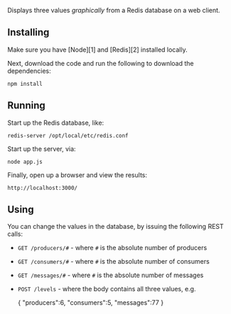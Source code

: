 Displays three values _graphically_ from a Redis database on a web client.

Installing
----------

Make sure you have [Node][1] and [Redis][2] installed locally.

Next, download the code and run the following to download the dependencies:

    npm install

Running
-------

Start up the Redis database, like:

    redis-server /opt/local/etc/redis.conf

Start up the server, via:

    node app.js

Finally, open up a browser and view the results:

    http://localhost:3000/
    
Using
-----

You can change the values in the database, by issuing the following REST calls:

 * `GET /producers/#` - where `#` is the absolute number of producers
 * `GET /consumers/#` - where `#` is the absolute number of consumers
 * `GET /messages/#` - where `#` is the absolute number of messages
 * `POST /levels` - where the body contains all three values, e.g.
 
     { "producers":6,
       "consumers":5,
       "messages":77
     }

